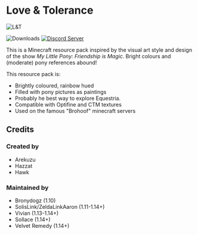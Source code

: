 # Love & Tolerance

<img src="https://i.imgur.com/s2mO3w5.png" alt="L&T"></img>

![Downloads](https://img.shields.io/github/downloads/MineLittlePony/Love-and-Tolerance/total.svg?color=yellowgreen)
[![Discord Server](https://img.shields.io/discord/182490536119107584.svg?color=blueviolet)](https://discord.gg/HbJSFyu)

This is a Minecraft resource pack inspired by the visual art style and design of the show _My Little Pony: Friendship is Magic_. Bright colours and (moderate) pony references abound!


This resource pack is:

 - Brightly coloured, rainbow hued
 - Filled with pony pictures as paintings
 - Probably he best way to explore Equestria.
 - Compatible with Optifine and CTM textures
 - Used on the famous "Brohoof" minecraft servers

## Credits

### Created by
 - Arekuzu
 - Hazzat
 - Hawk

### Maintained by

 - Bronydogz (1.10)
 - SolisLink/ZeldaLinkAaron (1.11-1.14+)
 - Vivian (1.13-1.14+)
 - Sollace (1.14+)
 - Velvet Remedy (1.14+)